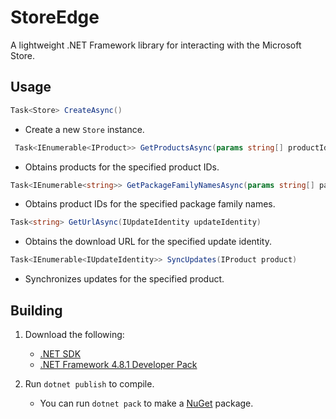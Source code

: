 # StoreEdge
A lightweight .NET Framework library for interacting with the Microsoft Store.

## Usage

```csharp
Task<Store> CreateAsync()
```
- Create a new `Store` instance.

```csharp
 Task<IEnumerable<IProduct>> GetProductsAsync(params string[] productIds)
```
- Obtains products for the specified product IDs.

```csharp
Task<IEnumerable<string>> GetPackageFamilyNamesAsync(params string[] packageFamilyNames)
```
- Obtains product IDs for the specified package family names.

```csharp
Task<string> GetUrlAsync(IUpdateIdentity updateIdentity)
```
- Obtains the download URL for the specified update identity.

```csharp
Task<IEnumerable<IUpdateIdentity>> SyncUpdates(IProduct product)
```
- Synchronizes updates for the specified product.

## Building
1. Download the following:
    - [.NET SDK](https://dotnet.microsoft.com/en-us/download)
    - [.NET Framework 4.8.1 Developer Pack](https://dotnet.microsoft.com/en-us/download/dotnet-framework/thank-you/net481-developer-pack-offline-installer)

2. Run `dotnet publish` to compile.
    - You can run `dotnet pack` to make a [NuGet](https://www.nuget.org/) package.